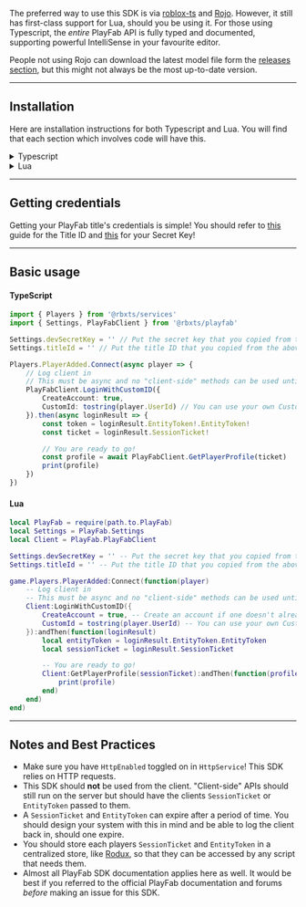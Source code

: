 The preferred way to use this SDK is via [roblox-ts](https://roblox-ts.com) and [Rojo](https://rojo.space). However, it still has first-class support for Lua, should you be using it. For those using Typescript, the *entire* PlayFab API is fully typed and documented, supporting powerful IntelliSense in your favourite editor.

People not using Rojo can download the latest model file form the [releases section](https://github.com/grilme99/RobloxPlayFabSDK/releases), but this might not always be the most up-to-date version.

---

## Installation
Here are installation instructions for both Typescript and Lua. You will find that each section which involves code will have this.
    

<details>
    <summary>Typescript</summary>
    <p>
    Usage with Typescript is straightforward. All you need to do is install the package via NPM with <code>npm install @rbxts/playfab</code>. The SDK can then be used from anywhere in your game (if it is on the server!) Please continue down for Basic Usage.
    </p>
</details>

<details>
    <summary>Lua</summary>
    <p>
    <b>Manual</b>
    <br>
    You can download the latest model file release from the <a href="https://github.com/grilme99/RobloxPlayFabSDK/releases">releases section</a>, but this may not always be the most up-to-date version. You'll want to put this is a server directory, like <code>ServerScriptService</code> or <code>ServerStorage</code>.
    <br><br>
    <b>Advanced</b>
    <br>
    The SDK has no dependencies so you can easily include it as a Git submodule, syncing it in with Rojo. There should be no need to edit the actual SDK module itself (unless contributing.)
    </p>
</details>

---
## Getting credentials
Getting your PlayFab title's credentials is simple! You should refer to [this](https://docs.microsoft.com/en-us/gaming/playfab/personas/developer) guide for the Title ID and [this](https://docs.microsoft.com/en-us/gaming/playfab/gamemanager/secret-key-management) for your Secret Key!


---

## Basic usage
#### TypeScript
```typescript
import { Players } from '@rbxts/services'
import { Settings, PlayFabClient } from '@rbxts/playfab'

Settings.devSecretKey = '' // Put the secret key that you copied from the above section here
Settings.titleId = '' // Put the title ID that you copied from the above section here

Players.PlayerAdded.Connect(async player => {
    // Log client in
    // This must be async and no "client-side" methods can be used until this has returned.
    PlayFabClient.LoginWithCustomID({
        CreateAccount: true,
        CustomId: tostring(player.UserId) // You can use your own CustomId scheme
    }).then(async loginResult => {
        const token = loginResult.EntityToken!.EntityToken!
        const ticket = loginResult.SessionTicket!

        // You are ready to go!
        const profile = await PlayFabClient.GetPlayerProfile(ticket)
        print(profile)
    })
})
```

#### Lua
```lua
local PlayFab = require(path.to.PlayFab)
local Settings = PlayFab.Settings
local Client = PlayFab.PlayFabClient

Settings.devSecretKey = '' -- Put the secret key that you copied from the above section here
Settings.titleId = '' -- Put the title ID that you copied from the above section here

game.Players.PlayerAdded:Connect(function(player)
    -- Log client in
    -- This must be async and no "client-side" methods can be used until this has returned.
    Client:LoginWithCustomID({
        CreateAccount = true, -- Create an account if one doesn't already exist
        CustomId = tostring(player.UserId) -- You can use your own CustomId scheme
    }):andThen(function(loginResult)
        local entityToken = loginResult.EntityToken.EntityToken
        local sessionTicket = loginResult.SessionTicket

        -- You are ready to go!
        Client:GetPlayerProfile(sessionTicket):andThen(function(profile)
            print(profile)
        end)
    end)
end)
```

---
## Notes and Best Practices

- Make sure you have `HttpEnabled` toggled on in `HttpService`! This SDK relies on HTTP requests.
- This SDK should **not** be used from the client. "Client-side" APIs should still run on the server but should have the clients `SessionTicket` or `EntityToken` passed to them.
- A `SessionTicket` and `EntityToken` can expire after a period of time. You should design your system with this in mind and be able to log the client back in, should one expire.
- You should store each players `SessionTicket` and `EntityToken` in a centralized store, like [Rodux](https://roblox.github.io/rodux), so that they can be accessed by any script that needs them.
- Almost all PlayFab SDK documentation applies here as well. It would be best if you referred to the official PlayFab documentation and forums *before* making an issue for this SDK.